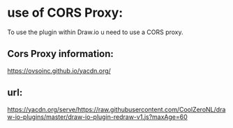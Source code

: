 # use of CORS Proxy:

To use the plugin within Draw.io u need to use a CORS proxy.

## Cors Proxy information:
https://ovsoinc.github.io/yacdn.org/

## url:
https://yacdn.org/serve/https://raw.githubusercontent.com/CoolZeroNL/draw-io-plugins/master/draw-io-plugin-redraw-v1.js?maxAge=60